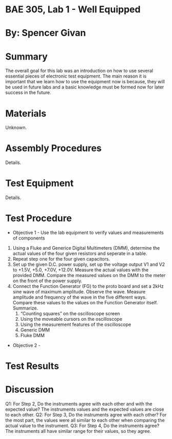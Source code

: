 # BAE 305, Lab 1 - Well Equipped
# By: Spencer Givan
# Summary
The overall goal for this lab was an introduction on how to use several essential pieces of electronic test equipment. The main reason it is important that we learn how to use the equipment now is because, they will be used in future labs and a basic knowledge must be formed now for later success in the future.
# Materials
Unknown.
# Assembly Procedures
Details.
# Test Equipment
Details.
# Test Procedure
- Objective 1 - Use the lab equipment to verify values and measurements of components
 1. Using a Fluke and Generice Digital Multimeters (DMM), determine the actual values of the four given resistors and seperate in a table.
 2. Repeat step one for the four given capacitors.
 3. Set up the given D.C. power supply, set up the voltage output V1 and V2 to +1.5V, +5.0, +7.0V, +12.0V. Measure the actual values with the provided DMM. Compare the measured values on the DMM to the meter on the front of the power supply.
 4. Connect the Function Generator (FG) to the proto board and set a 2kHz sine wave of maximum amplitude. Observe the wave. Measure amplitude and frequency of the wave in the five different ways. Compare these values to the values on the Function Generator itself. Summarize.
    1. “Counting squares” on the oscilloscope screen
    2. Using the moveable cursors on the oscilloscope
    3. Using the measurement features of the oscilloscope
    4. Generic DMM
    5. Fluke DMM
- Objective 2 - 
# Test Results
	
# Discussion
Q1: For Step 2, Do the instruments agree with each other and with the expected value?
The instruments values and the expected values are close to each other.
Q2: For Step 3, Do the instruments agree with each other?
For the most part, the values were all similar to each other when comparing the actual value to the instrument.
Q3: For Step 4, Do the instruments agree?
The instruments all have similar range for their values, so they agree.
